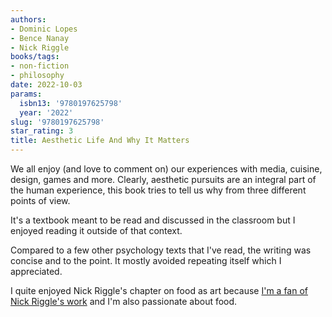 ```yaml
---
authors:
- Dominic Lopes
- Bence Nanay
- Nick Riggle
books/tags:
- non-fiction
- philosophy
date: 2022-10-03
params:
  isbn13: '9780197625798'
  year: '2022'
slug: '9780197625798'
star_rating: 3
title: Aesthetic Life And Why It Matters
---
```


We all enjoy (and love to comment on) our experiences with media, cuisine, design, games and more. Clearly, aesthetic pursuits are an integral part of the human experience, this book tries to tell us why from three different points of view.

<!--more-->

It's a textbook meant to be read and discussed in the classroom but I enjoyed reading it outside of that context.

Compared to a few other psychology texts that I've read, the writing was concise and to the point. It mostly avoided repeating itself which I appreciated.

I quite enjoyed Nick Riggle's chapter on food as art because [I'm a fan of Nick Riggle's work](/books/9780143130901/) and I'm also passionate about food.